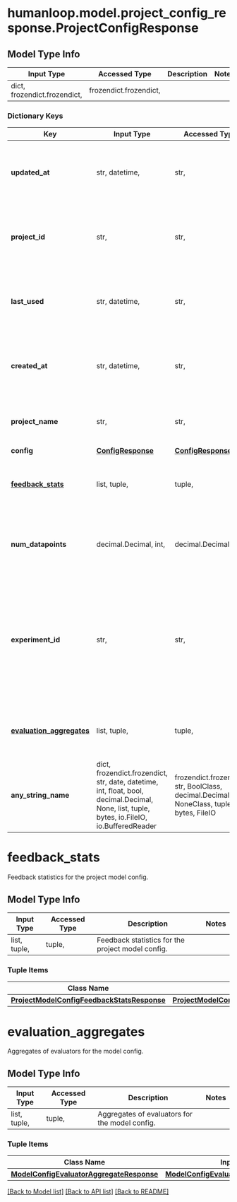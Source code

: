 # humanloop.model.project_config_response.ProjectConfigResponse

## Model Type Info
Input Type | Accessed Type | Description | Notes
------------ | ------------- | ------------- | -------------
dict, frozendict.frozendict,  | frozendict.frozendict,  |  | 

### Dictionary Keys
Key | Input Type | Accessed Type | Description | Notes
------------ | ------------- | ------------- | ------------- | -------------
**updated_at** | str, datetime,  | str,  |  | value must conform to RFC-3339 date-time
**project_id** | str,  | str,  | String ID of project the model config belongs to. Starts with &#x60;pr_&#x60;. | 
**last_used** | str, datetime,  | str,  |  | value must conform to RFC-3339 date-time
**created_at** | str, datetime,  | str,  |  | value must conform to RFC-3339 date-time
**project_name** | str,  | str,  | Name of the project the model config belongs to. | 
**config** | [**ConfigResponse**](ConfigResponse.md) | [**ConfigResponse**](ConfigResponse.md) |  | 
**[feedback_stats](#feedback_stats)** | list, tuple,  | tuple,  | Feedback statistics for the project model config. | [optional] 
**num_datapoints** | decimal.Decimal, int,  | decimal.Decimal,  | Number of datapoints associated with this project model config. | [optional] 
**experiment_id** | str,  | str,  | The ID of the experiment the model config has been registered to. Only populated when registering a model config to an experiment. | [optional] 
**[evaluation_aggregates](#evaluation_aggregates)** | list, tuple,  | tuple,  | Aggregates of evaluators for the model config. | [optional] 
**any_string_name** | dict, frozendict.frozendict, str, date, datetime, int, float, bool, decimal.Decimal, None, list, tuple, bytes, io.FileIO, io.BufferedReader | frozendict.frozendict, str, BoolClass, decimal.Decimal, NoneClass, tuple, bytes, FileIO | any string name can be used but the value must be the correct type | [optional]

# feedback_stats

Feedback statistics for the project model config.

## Model Type Info
Input Type | Accessed Type | Description | Notes
------------ | ------------- | ------------- | -------------
list, tuple,  | tuple,  | Feedback statistics for the project model config. | 

### Tuple Items
Class Name | Input Type | Accessed Type | Description | Notes
------------- | ------------- | ------------- | ------------- | -------------
[**ProjectModelConfigFeedbackStatsResponse**](ProjectModelConfigFeedbackStatsResponse.md) | [**ProjectModelConfigFeedbackStatsResponse**](ProjectModelConfigFeedbackStatsResponse.md) | [**ProjectModelConfigFeedbackStatsResponse**](ProjectModelConfigFeedbackStatsResponse.md) |  | 

# evaluation_aggregates

Aggregates of evaluators for the model config.

## Model Type Info
Input Type | Accessed Type | Description | Notes
------------ | ------------- | ------------- | -------------
list, tuple,  | tuple,  | Aggregates of evaluators for the model config. | 

### Tuple Items
Class Name | Input Type | Accessed Type | Description | Notes
------------- | ------------- | ------------- | ------------- | -------------
[**ModelConfigEvaluatorAggregateResponse**](ModelConfigEvaluatorAggregateResponse.md) | [**ModelConfigEvaluatorAggregateResponse**](ModelConfigEvaluatorAggregateResponse.md) | [**ModelConfigEvaluatorAggregateResponse**](ModelConfigEvaluatorAggregateResponse.md) |  | 

[[Back to Model list]](../../README.md#documentation-for-models) [[Back to API list]](../../README.md#documentation-for-api-endpoints) [[Back to README]](../../README.md)

